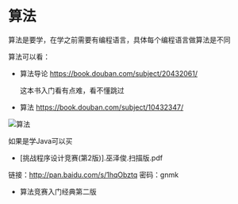 # 算法

算法是要学，在学之前需要有编程语言，具体每个编程语言做算法是不同

算法可以看：

- 算法导论 https://book.douban.com/subject/20432061/
  
  这本书入门看有点难，看不懂跳过

- 算法
https://book.douban.com/subject/10432347/

 ![算法](https://img1.doubanio.com/lpic/s8938479.jpg)
 
 如果是学Java可以买 

- [挑战程序设计竞赛(第2版)].巫泽俊.扫描版.pdf

 链接：http://pan.baidu.com/s/1hqObztq 密码：gnmk

- 算法竞赛入门经典第二版
